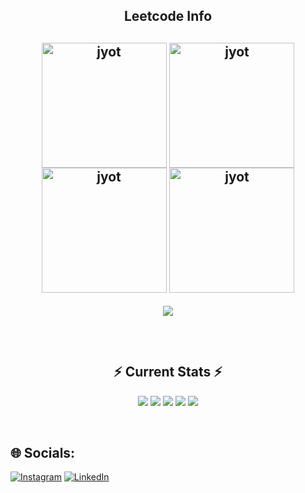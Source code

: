 <h2 align="center">Leetcode Info<h2>  
<p align="center">
  <a href="https://leetcode.com/mehtadeven/" target="_blank"><img align="center" src="https://leetcode.com/static/images/badges/2024/gif/2024-02.gif" alt="jyot" height="200" width="200" /></a>
  <a href="https://leetcode.com/mehtadeven/" target="_blank"><img align="center" src="https://leetcode.com/static/images/badges/2024/gif/2024-03.gif" alt="jyot" height="200" width="200" /></a>
  <a href="https://leetcode.com/mehtadeven/" target="_blank"><img align="center" src="https://assets.leetcode.com/static_assets/marketing/2024-200.gif" alt="jyot" height="200" width="200" /></a>
  <a href="https://leetcode.com/mehtadeven/" target="_blank"><img align="center" src="https://assets.leetcode.com/static_assets/marketing/2024-100.gif" alt="jyot" height="200" width="200" /></a>
</p>
<p align="center">
  
  <img  align=top flex-grow=1 src="https://leetcard.jacoblin.cool/mehtadeven?theme=dark&font=Nunito&ext=heatmap" />  
</p>


<br/>
  <h2 align="center">⚡ Current Stats ⚡</h2>

<div align="center">
  
  <!-- ![](https://komarev.com/ghpvc/?username=mehtadeven) -->
  ![](http://github-profile-summary-cards.vercel.app/api/cards/profile-details?username=mehtadeven&theme=github_dark)
  ![](http://github-profile-summary-cards.vercel.app/api/cards/repos-per-language?username=mehtadeven&theme=github_dark) 
  ![](http://github-profile-summary-cards.vercel.app/api/cards/most-commit-language?username=mehtadeven&theme=github_dark) 
  ![](http://github-profile-summary-cards.vercel.app/api/cards/stats?username=mehtadeven&theme=github_dark) 
  ![](http://github-profile-summary-cards.vercel.app/api/cards/productive-time?username=mehtadeven&theme=github_dark&utcOffset=8) 
    
</div><br>

<!-- <div align=center>
  <img width=390 src="https://streak-stats.demolab.com/?user=mehtadeven&count_private=true&theme=react&border_radius=10" alt="streak stats"/>
  <img width=390 src="https://github-readme-stats.vercel.app/api?username=mehtadeven&show_icons=true&theme=react&rank_icon=github&border_radius=10" alt="readme stats" /><br>
  <img width=390 src="https://github-readme-stats.vercel.app/api/top-langs/?username=mehtadeven&hide=HTML&langs_count=8&layout=compact&theme=react&border_radius=10&size_weight=0.5&count_weight=0.5&exclude_repo=github-readme-stats" alt="top langs" />
</div>
 -->
 
## 🌐 Socials:
[![Instagram](https://img.shields.io/badge/Instagram-%23E4405F.svg?logo=Instagram&logoColor=white)](https://instagram.com/mehtadevenn)
[![LinkedIn](https://img.shields.io/badge/LinkedIn-%230077B5.svg?logo=linkedin&logoColor=white)](https://www.linkedin.com/in/deventech)
